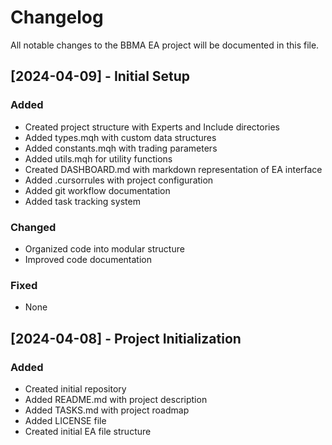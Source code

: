 # Changelog

All notable changes to the BBMA EA project will be documented in this file.

## [2024-04-09] - Initial Setup

### Added
- Created project structure with Experts and Include directories
- Added types.mqh with custom data structures
- Added constants.mqh with trading parameters
- Added utils.mqh for utility functions
- Created DASHBOARD.md with markdown representation of EA interface
- Added .cursorrules with project configuration
- Added git workflow documentation
- Added task tracking system

### Changed
- Organized code into modular structure
- Improved code documentation

### Fixed
- None

## [2024-04-08] - Project Initialization

### Added
- Created initial repository
- Added README.md with project description
- Added TASKS.md with project roadmap
- Added LICENSE file
- Created initial EA file structure 